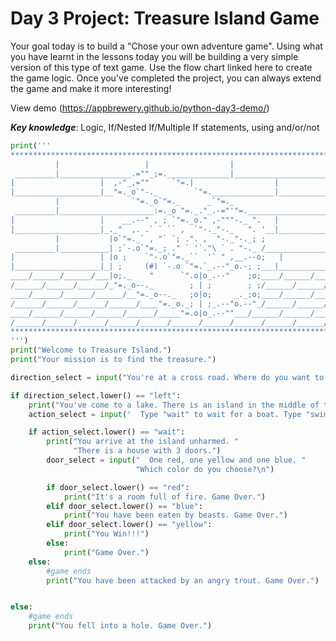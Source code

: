 # Day 3 Project: Treasure Island Game

Your goal today is to build a "Chose your own adventure game". Using what you have learnt in the lessons today you will be building a very simple version of this type of text game.
Use the flow chart linked here to create the game logic.
Once you've completed the project, you can always extend the game and make it more interesting!

View demo (https://appbrewery.github.io/python-day3-demo/)

***Key knowledge***: Logic, If/Nested If/Multiple If statements, using and/or/not
```python
print('''
*******************************************************************************
          |                   |                  |                     |
 _________|________________.=""_;=.______________|_____________________|_______
|                   |  ,-"_,=""     `"=.|                  |
|___________________|__"=._o`"-._        `"=.______________|___________________
          |                `"=._o`"=._      _`"=._                     |
 _________|_____________________:=._o "=._."_.-="'"=.__________________|_______
|                   |    __.--" , ; `"=._o." ,-"""-._ ".   |
|___________________|_._"  ,. .` ` `` ,  `"-._"-._   ". '__|___________________
          |           |o`"=._` , "` `; .". ,  "-._"-._; ;              |
 _________|___________| ;`-.o`"=._; ." ` '`."\ ` . "-._ /_______________|_______
|                   | |o ;    `"-.o`"=._``  '` " ,__.--o;   |
|___________________|_| ;     (#) `-.o `"=.`_.--"_o.-; ;___|___________________
____/______/______/___|o;._    "      `".o|o_.--"    ;o;____/______/______/____
/______/______/______/_"=._o--._        ; | ;        ; ;/______/______/______/_
____/______/______/______/__"=._o--._   ;o|o;     _._;o;____/______/______/____
/______/______/______/______/____"=._o._; | ;_.--"o.--"_/______/______/______/_
____/______/______/______/______/_____"=.o|o_.--""___/______/______/______/____
/______/______/______/______/______/______/______/______/______/______/_____ /
*******************************************************************************
''')
print("Welcome to Treasure Island.")
print("Your mission is to find the treasure.")

direction_select = input("You're at a cross road. Where do you want to go?\n   " + 'Type "left" or "right" \n')

if direction_select.lower() == "left":
    print("You've come to a lake. There is an island in the middle of the lake")
    action_select = input('  Type "wait" to wait for a boat. Type "swim" to swim across.\n')

    if action_select.lower() == "wait":
        print("You arrive at the island unharmed. "
              "There is a house with 3 doors.")
        door_select = input("  One red, one yellow and one blue. "
                            "Which color do you choose?\n")

        if door_select.lower() == "red":
            print("It's a room full of fire. Game Over.")
        elif door_select.lower() == "blue":
            print("You have been eaten by beasts. Game Over.")
        elif door_select.lower() == "yellow":
            print("You Win!!!")
        else:
            print("Game Over.")
    else:
        #game ends
        print("You have been attacked by an angry trout. Game Over.")


else:
    #game ends
    print("You fell into a hole. Game Over.")

```

